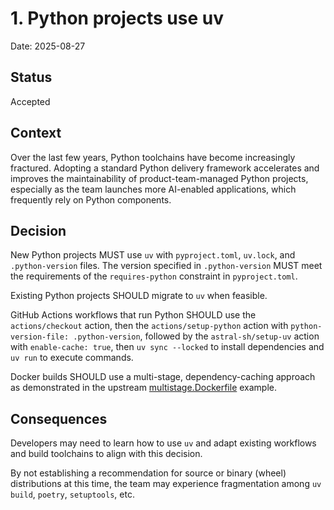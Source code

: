 # 1. Python projects use uv

Date: 2025-08-27

## Status

Accepted

## Context

Over the last few years, Python toolchains have become increasingly fractured.
Adopting a standard Python delivery framework accelerates and improves the
maintainability of product-team-managed Python projects, especially as the team
launches more AI-enabled applications, which frequently rely on Python
components.

## Decision

New Python projects MUST use `uv` with `pyproject.toml`, `uv.lock`, and
`.python-version` files. The version specified in `.python-version` MUST meet
the requirements of the `requires-python` constraint in `pyproject.toml`.

Existing Python projects SHOULD migrate to `uv` when feasible.

GitHub Actions workflows that run Python SHOULD use the `actions/checkout`
action, then the `actions/setup-python` action with `python-version-file:
.python-version`, followed by the `astral-sh/setup-uv` action with
`enable-cache: true`, then `uv sync --locked` to install dependencies and `uv
run` to execute commands.

Docker builds SHOULD use a multi-stage, dependency-caching approach as
demonstrated in the upstream
[multistage.Dockerfile](https://github.com/astral-sh/uv-docker-example/blob/main/multistage.Dockerfile)
example.

## Consequences

Developers may need to learn how to use `uv` and adapt existing workflows and
build toolchains to align with this decision.

By not establishing a recommendation for source or binary (wheel) distributions
at this time, the team may experience fragmentation among `uv build`, `poetry`,
`setuptools`, etc.

